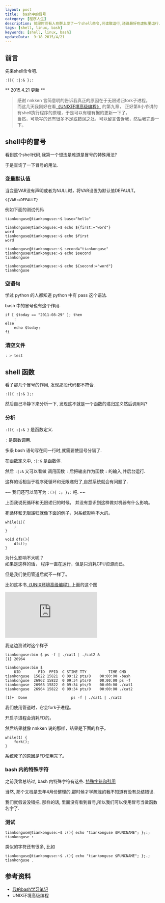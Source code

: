 ```yaml
---  
layout: post
title:  bash中的冒号
category: [程序人生]  
description: 前段时间有人在群上发了一个shell命令,问谁敢运行,还说最好在虚拟里运行.于是我研究了一下.  
tags: [shell, linux, bash]
keywords: [shell, linux, bash]
updateData:  9:18 2015/4/21
---
```



## 前言

先来shell命令吧.  

```
:(){ :|:& };:
```


** 2015.4.21 更新 **


>  感谢 nnkken  言简意明的告诉我真正的原因在于无限递归fork子进程。  
>  而这几天我刚好在看[《UNIX环境高级编程》][book] 的第九章， 正好第9小节讲的有shell执行程序的原理，于是可以有理有据的更新一下了。  
>  当然，可能写的还有很多不足或错误之处，可以留言告诉我，然后我完善一下。   

  
  
  

## shell中的冒号

看到这个shell代码,我第一个想法是难道是冒号的特殊用法?  

于是查询了一下冒号的用法.  


### 变量默认值

当变量VAR没有声明或者为NULL时，将VAR设置为默认值DEFAULT。  


```
${VAR:=DEFAULT}
```

例如下面的测试代码  

```
tiankonguse@tiankonguse:~$ base="hello"

tiankonguse@tiankonguse:~$ echo ${first:="word"}
word
tiankonguse@tiankonguse:~$ echo $first
word

tiankonguse@tiankonguse:~$ second="tiankonguse"
tiankonguse@tiankonguse:~$ echo $second
tiankonguse

tiankonguse@tiankonguse:~$ echo ${second:="word"}
tiankonguse
```

### 空语句

学过 python 的人都知道 python 中有 pass 这个语法.  

bash 中的冒号也有这个作用.  

```
if [ $today == "2011-08-29" ]; then  
    :  
else  
    echo $today;
fi  
```

### 清空文件

```
: > test
```


## shell 函数


看了那几个冒号的作用, 发现那段代码都不符合.  

```
:(){ :|:& };:
```

然后自己冷静下来分析一下, 发现这不就是一个函数的递归定义然后调用吗?  


### 分析

`:(){ :|:& }` 是函数定义.  

`:` 是函数调用.  

多条 bash 语句写在同一行时,就需要使逗号分隔了.  


在函数定义中, `:|:&` 是函数体.  

然后 `:|:&` 又可以看做 调用函数 `:` 后把输出作为函数 `:` 的输入,并后台运行.  

这样的话相当于程序死循环和无限递归了,自然系统就会有问题了.  

~~ 我们还可以简写为 `:(){ :; };:` 吧.   ~~  

上面我说死循环和无限递归的时候， 并没有意识到这样做对机器有什么影响。  

死循环和无限递归就像下面的例子，对系统影响不大的。  

```
while(1){
    ;
}

void dfs(){
    dfs();
}
```

为什么影响不大呢？  
如果是这样的话， 程序一直在运行，但是只消耗CPU资源而已。  

但是我们使用管道后就不一样了。  

比如这本书[《UNIX环境高级编程》][book]上面的这个图  

![img-shell-pie][]



我这边测试时这个样子  

```
tiankonguse:bin $ ps -f | ./cat1 | ./cat2 &
[1] 26964

tiankonguse:bin $ 
    UID        PID  PPID  C STIME TTY          TIME CMD
tiankonguse  15822 15821  0 09:12 pts/0    00:00:00 -bash
tiankonguse  26962 15822  0 09:34 pts/0    00:00:00 ps -f
tiankonguse  26963 15822  0 09:34 pts/0    00:00:00 ./cat1
tiankonguse  26964 15822  0 09:34 pts/0    00:00:00 ./cat2

[1]+  Done                    ps -f | ./cat1 | ./cat2
```


我们使用管道时，它会fork子进程。  

开启子进程会消耗FD的。  

然后结果就像 nnkken  说的那样，结果是下面的样子。  

```
while(1) { 
    fork(); 
}
```

系统死了的原因是FD使用完了。  



### bash 内的特殊字符

之前我曾总结过, bash 内特殊字符有这些. [特殊字符和引用][bash-study-command-1]   

当然, 那个文档是去年4月份整理的,那时候才学疏浅的我不知道有没有总结错误.  

我们就假设没错把, 那样的话, 里面没有看到冒号,所以我们可以使用冒号当做函数名字了.  

### 测试

```
tiankonguse@tiankonguse:~$ :(){ echo "tiankonguse $FUNCNAME"; };:;
tiankonguse :
```


类似的字符还有很多, 比如  

```
tiankonguse@tiankonguse:~$ .(){ echo "tiankonguse $FUNCNAME"; };.;
tiankonguse .
```

## 参考资料

* [我的bash学习笔记][bash-study]  
* UNIX环境高级编程

[img-shell-pie]: http://tiankonguse.com/lab/cloudLink/weiyun.php?url=/cbecfe4407e95f55e3734485dc5e21d5.jpg
[bash-study-command-1]: https://github.com/tiankonguse/bash-study/blob/master/command.md#%E7%89%B9%E6%AE%8A%E5%AD%97%E7%AC%A6%E5%92%8C%E5%BC%95%E7%94%A8
[bash-study]: https://github.com/tiankonguse/bash-study
[honghuzhilangzixin-7073312]: http://blog.csdn.net/honghuzhilangzixin/article/details/7073312
[prayer-85884]: http://www.cppblog.com/prayer/archive/2009/05/27/85884.html
[book]: https://github.tiankonguse.com/book.html
